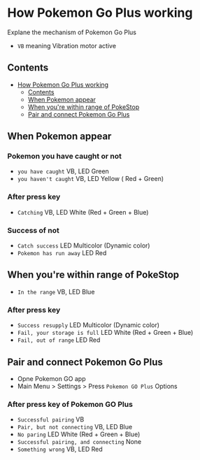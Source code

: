 # How Pokemon Go Plus working
Explane the mechanism of Pokemon Go Plus
* ```VB``` meaning Vibration motor active 

## Contents
- [How Pokemon Go Plus working](#how-pokemon-go-plus-working)
  * [Contents](#contents)
  * [When Pokemon appear](#when-pokemon-appear)
  * [When you're within range of PokeStop](#when-youre-within-range-of-pokestop)
  * [Pair and connect Pokemon Go Plus](#pair-and-connect-pokemon-go-plus)

## When Pokemon appear
### Pokemon you have caught or not
* ```you have caught``` VB, LED Green
* ```you haven't caught``` VB, LED Yellow ( Red + Green)
### After press key
* ```Catching``` VB, LED White (Red + Green + Blue)
### Success of not
* ```Catch success``` LED Multicolor (Dynamic color)
* ```Pokemon has run away``` LED Red

## When you're within range of PokeStop
* ```In the range``` VB, LED Blue
### After press key
* ```Success resupply``` LED Multicolor (Dynamic color)
* ```Fail, your storage is full``` LED White (Red + Green + Blue)
* ```Fail, out of range``` LED Red

## Pair and connect Pokemon Go Plus
* Opne Pokemon GO app
* Main Menu > Settings > Press ```Pokemon GO Plus``` Options
### After press key of Pokemon GO Plus
* ```Successful pairing``` VB
* ```Pair, but not connecting``` VB, LED Blue
* ```No paring``` LED White (Red + Green + Blue)
* ```Successful pairing, and connecting``` None
* ```Something wrong``` VB, LED Red
